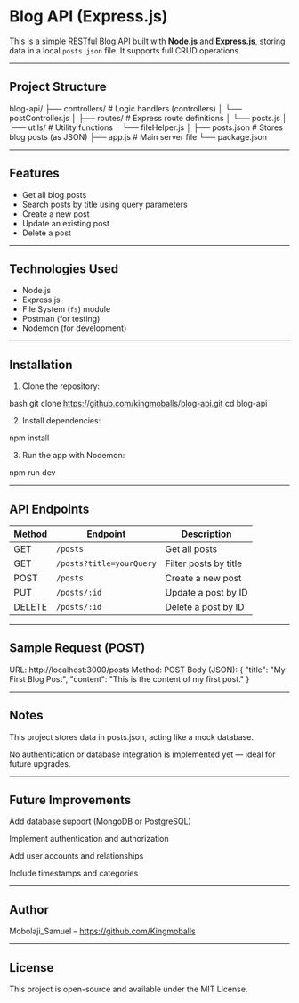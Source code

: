 # Blog API (Express.js)

This is a simple RESTful Blog API built with **Node.js** and **Express.js**, storing data in a local `posts.json` file. It supports full CRUD operations.

---

##  Project Structure

blog-api/
├── controllers/        # Logic handlers (controllers)
│   └── postController.js
│
├── routes/             # Express route definitions
│   └── posts.js
│
├── utils/              # Utility functions
│   └── fileHelper.js
│
├── posts.json          # Stores blog posts (as JSON)
├── app.js              # Main server file
└── package.json



---

##  Features

- Get all blog posts
- Search posts by title using query parameters
- Create a new post
- Update an existing post
- Delete a post

---

##  Technologies Used

- Node.js
- Express.js
- File System (`fs`) module
- Postman (for testing)
- Nodemon (for development)

---

##  Installation

1. Clone the repository:

bash
git clone https://github.com/kingmoballs/blog-api.git
cd blog-api

2. Install dependencies:

npm install

3. Run the app with Nodemon:

npm run dev

---

##  API Endpoints

| Method | Endpoint                 | Description           |
| ------ | ------------------------ | --------------------- |
| GET    | `/posts`                 | Get all posts         |
| GET    | `/posts?title=yourQuery` | Filter posts by title |
| POST   | `/posts`                 | Create a new post     |
| PUT    | `/posts/:id`             | Update a post by ID   |
| DELETE | `/posts/:id`             | Delete a post by ID   |


---

## Sample Request (POST)

URL: http://localhost:3000/posts
Method: POST
Body (JSON):
{
  "title": "My First Blog Post",
  "content": "This is the content of my first post."
}

---

## Notes

This project stores data in posts.json, acting like a mock database.

No authentication or database integration is implemented yet — ideal for future upgrades.

---

## Future Improvements

Add database support (MongoDB or PostgreSQL)

Implement authentication and authorization

Add user accounts and relationships

Include timestamps and categories

---

##   Author
Mobolaji_Samuel – https://github.com/Kingmoballs

---

##  License
This project is open-source and available under the MIT License.

